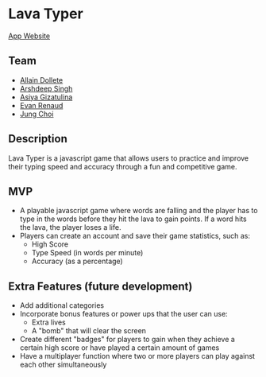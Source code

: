 # Lava Typer
[App Website](https://lava-typer.herokuapp.com)

## Team
- [Allain Dollete](https://github.com/jdollete)
- [Arshdeep Singh](https://github.com/arsy209)
- [Asiya Gizatulina](https://github.com/asyaasha)
- [Evan Renaud](https://github.com/evanrenaud)
- [Jung Choi](https://github.com/mr-jungchoi)

## Description
Lava Typer is a javascript game that allows users to practice and improve their typing speed and accuracy through a fun and competitive game.

## MVP
- A playable javascript game where words are falling and the player has to type in the words before they hit the lava to gain points. If a word hits the lava, the player loses a life.
- Players can create an account and save their game statistics, such as:
  - High Score
  - Type Speed (in words per minute)
  - Accuracy (as a percentage)

## Extra Features (future development)
- Add additional categories
- Incorporate bonus features or power ups that the user can use:
  - Extra lives
  - A "bomb" that will clear the screen
- Create different "badges" for players to gain when they achieve a certain high score or have played a certain amount of games
- Have a multiplayer function where two or more players can play against each other simultaneously
